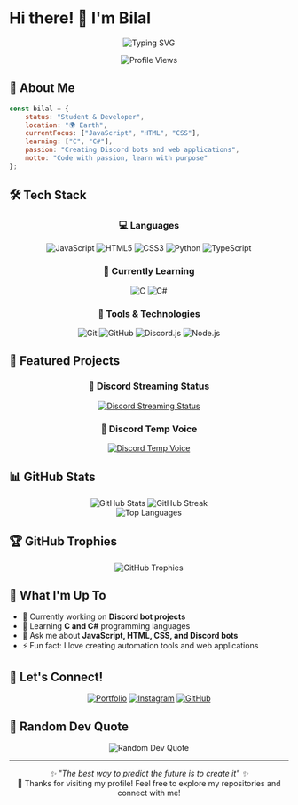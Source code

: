 # Hi there! 👋 I'm Bilal

<div align="center">
  <img src="https://readme-typing-svg.herokuapp.com?font=Fira+Code&size=24&duration=3000&pause=1000&color=36BCF7&center=true&vCenter=true&width=600&lines=Student+%26+Developer;JavaScript+Enthusiast;Discord+Bot+Creator;Learning+C%2FC%23;Welcome+to+my+GitHub!" alt="Typing SVG" />
</div>

<p align="center">
  <img src="https://komarev.com/ghpvc/?username=b1lal4real&color=blueviolet&style=flat-square&label=Profile+Views" alt="Profile Views" />
</p>

## 🚀 About Me

```javascript
const bilal = {
    status: "Student & Developer",
    location: "🌍 Earth",
    currentFocus: ["JavaScript", "HTML", "CSS"],
    learning: ["C", "C#"],
    passion: "Creating Discord bots and web applications",
    motto: "Code with passion, learn with purpose"
};
```

## 🛠️ Tech Stack

<div align="center">
  
### 💻 Languages
![JavaScript](https://img.shields.io/badge/-JavaScript-F7DF1E?style=for-the-badge&logo=javascript&logoColor=black)
![HTML5](https://img.shields.io/badge/-HTML5-E34F26?style=for-the-badge&logo=html5&logoColor=white)
![CSS3](https://img.shields.io/badge/-CSS3-1572B6?style=for-the-badge&logo=css3&logoColor=white)
![Python](https://img.shields.io/badge/-Python-3776AB?style=for-the-badge&logo=python&logoColor=white)
![TypeScript](https://img.shields.io/badge/-TypeScript-3178C6?style=for-the-badge&logo=typescript&logoColor=white)

### 🌱 Currently Learning
![C](https://img.shields.io/badge/-C-A8B9CC?style=for-the-badge&logo=c&logoColor=black)
![C#](https://img.shields.io/badge/-C%23-239120?style=for-the-badge&logo=csharp&logoColor=white)

### 🔧 Tools & Technologies
![Git](https://img.shields.io/badge/-Git-F05032?style=for-the-badge&logo=git&logoColor=white)
![GitHub](https://img.shields.io/badge/-GitHub-181717?style=for-the-badge&logo=github&logoColor=white)
![Discord.js](https://img.shields.io/badge/-Discord.js-5865F2?style=for-the-badge&logo=discord&logoColor=white)
![Node.js](https://img.shields.io/badge/-Node.js-339933?style=for-the-badge&logo=nodedotjs&logoColor=white)

</div>

## 🎯 Featured Projects

<div align="center">
  
### 🎵 Discord Streaming Status
[![Discord Streaming Status](https://github-readme-stats.vercel.app/api/pin/?username=b1lal4real&repo=discord-streaming-statue&theme=tokyonight&hide_border=true)](https://github.com/b1lal4real/discord-streaming-statue)

### 🎤 Discord Temp Voice
[![Discord Temp Voice](https://github-readme-stats.vercel.app/api/pin/?username=b1lal4real&repo=discord-tempvoice&theme=tokyonight&hide_border=true)](https://github.com/b1lal4real/discord-tempvoice)

</div>

## 📊 GitHub Stats

<div align="center">
  <img src="https://github-readme-stats.vercel.app/api?username=b1lal4real&show_icons=true&theme=tokyonight&hide_border=true&count_private=true" alt="GitHub Stats" />
  <img src="https://github-readme-streak-stats.herokuapp.com/?user=b1lal4real&theme=tokyonight&hide_border=true" alt="GitHub Streak" />
</div>

<div align="center">
  <img src="https://github-readme-stats.vercel.app/api/top-langs/?username=b1lal4real&theme=tokyonight&hide_border=true&layout=compact" alt="Top Languages" />
</div>

## 🏆 GitHub Trophies

<div align="center">
  <img src="https://github-profile-trophy.vercel.app/?username=b1lal4real&theme=tokyonight&no-frame=true&no-bg=true&row=1&column=6" alt="GitHub Trophies" />
</div>

## 🌟 What I'm Up To

- 🔭 Currently working on **Discord bot projects**
- 🌱 Learning **C and C#** programming languages
- 💬 Ask me about **JavaScript, HTML, CSS, and Discord bots**
- ⚡ Fun fact: I love creating automation tools and web applications

## 🤝 Let's Connect!

<div align="center">
  
[![Portfolio](https://img.shields.io/badge/-Portfolio-FF6B6B?style=for-the-badge&logo=firefox&logoColor=white)](http://ervan.rf.gd/)
[![Instagram](https://img.shields.io/badge/-Instagram-E4405F?style=for-the-badge&logo=instagram&logoColor=white)](https://www.instagram.com/b1lal4real/)
[![GitHub](https://img.shields.io/badge/-GitHub-181717?style=for-the-badge&logo=github&logoColor=white)](https://github.com/b1lal4real)

</div>

## 💭 Random Dev Quote

<div align="center">
  <img src="https://quotes-github-readme.vercel.app/api?type=horizontal&theme=tokyonight" alt="Random Dev Quote" />
</div>

---

<div align="center">
  <i>✨ "The best way to predict the future is to create it" ✨</i>
</div>

<div align="center">
  💙 Thanks for visiting my profile! Feel free to explore my repositories and connect with me!
</div>
